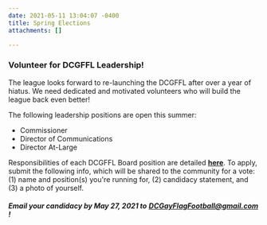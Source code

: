 ```yaml
---
date: 2021-05-11 13:04:07 -0400
title: Spring Elections
attachments: []

---
```

### **Volunteer for DCGFFL Leadership!**

The league looks forward to re-launching the DCGFFL after over a year of hiatus. We need dedicated and motivated volunteers who will build the league back even better!

The following leadership positions are open this summer:

* Commissioner
* Director of Communications
* Director At-Large

Responsibilities of each DCGFFL Board position are detailed [**here**](http://dcgffl.org/elections/). To apply, submit the following info, which will be shared to the community for a vote: (1) name and position(s) you're running for, (2) candidacy statement, and (3) a photo of yourself.

###### **Email your candidacy by May 27, 2021 to** [**DCGayFlagFootball@gmail.com**](mailto:DCGayFlagFootball@gmail.com?subject=Candidacy%20Statement&body=Hello%3A%20I%20would%20like%20to%20declare%20my%20candidacy%20for%20a%20DCGFFL%20Board%20position.%20%20%0A%0AName%3A%0APosition(s)%20applying%20for%3A%0ACandidacy%20statement%20(why%20should%20the%20community%20vote%20for%20you%3F)%3A) **!**